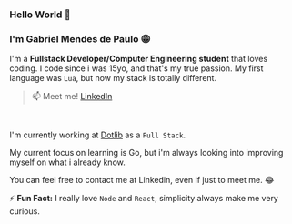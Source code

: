 ### Hello World 👋

### I'm Gabriel Mendes de Paulo 😁
I'm a <b>Fullstack Developer/Computer Engineering student</b> that loves coding. I code since i was 15yo, and that's my true passion. My first language was <code>Lua</code>, but now my stack is totally different.

[]()<blockquote>📫 Meet me! [LinkedIn](https://www.linkedin.com/in/dev-gabriel-mendes)</blockquote><br/>

I'm currently working at [Dotlib](https://dotlib.com/) as a <code>Full Stack</code>.<br/>

My current focus on learning is Go, but i'm always looking into improving myself on what i already know.<br/>

You can feel free to contact me at Linkedin, even if just to meet me. 😂<br/>

⚡ <b>Fun Fact:</b> I really love <code>Node</code> and <code>React</code>, simplicity always make me very curious.
